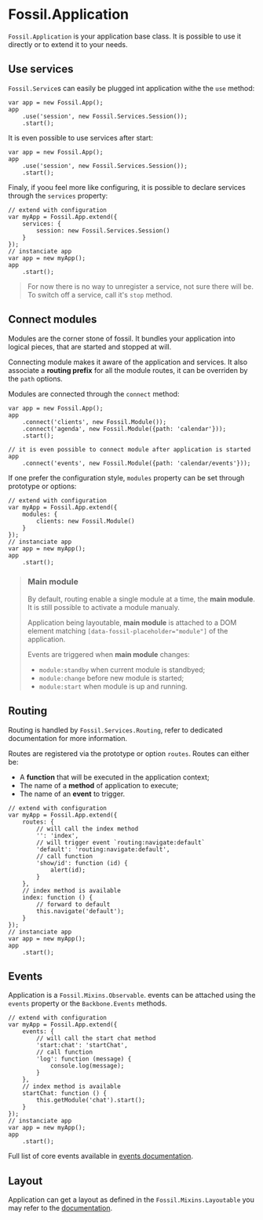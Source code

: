 Fossil.Application
==================

`Fossil.Application` is your application base class.
It is possible to use it directly or to extend it to your needs.

Use services
------------

`Fossil.Service`s can easily be plugged int application withe the `use` method:

``` !javascript
var app = new Fossil.App();
app
    .use('session', new Fossil.Services.Session());
    .start();
```

It is even possible to use services after start:

``` !javascript
var app = new Fossil.App();
app
    .use('session', new Fossil.Services.Session());
    .start();
```

Finaly, if yoou feel more like configuring, it is possible to declare services
through the `services` property:

``` !javascript
// extend with configuration
var myApp = Fossil.App.extend({
    services: {
        session: new Fossil.Services.Session()
    }
});
// instanciate app
var app = new myApp();
app
    .start();
```

> For now there is no way to unregister a service, not sure there will be.
> To switch off a service, call it's `stop` method.

Connect modules
---------------

Modules are the corner stone of fossil. It bundles your application into logical
pieces, that are started and stopped at will.

Connecting module makes it aware of the application and services. It also
associate a **routing prefix** for all the module routes, it can be overriden by the
`path` options.

Modules are connected through the `connect` method:

``` !javascript
var app = new Fossil.App();
app
    .connect('clients', new Fossil.Module());
    .connect('agenda', new Fossil.Module({path: 'calendar'}));
    .start();

// it is even possible to connect module after application is started
app
    .connect('events', new Fossil.Module({path: 'calendar/events'}));
```

If one prefer the configuration style, `modules` property can be set through
prototype or options:


``` !javascript
// extend with configuration
var myApp = Fossil.App.extend({
    modules: {
        clients: new Fossil.Module()
    }
});
// instanciate app
var app = new myApp();
app
    .start();
```

> ### Main module
>
> By default, routing enable a single module at a time, the **main module**. It
> is still possible to activate a module manualy.
>
> Application being layoutable, **main module** is attached to a DOM element
> matching `[data-fossil-placeholder="module"]` of the application.
>
> Events are triggered when **main module** changes:
>
> * `module:standby` when current module is standbyed;
> * `module:change` before new module is started;
> * `module:start` when module is up and running.

Routing
-------

Routing is handled by `Fossil.Services.Routing`, refer to dedicated
documentation for more information.

Routes are registered via the prototype or option `routes`.
Routes can either be:

* A **function** that will be executed in the application context;
* The name of a **method** of application to execute;
* The name of an **event** to trigger.

``` !javascript
// extend with configuration
var myApp = Fossil.App.extend({
    routes: {
        // will call the index method
        '': 'index',
        // will trigger event `routing:navigate:default`
        'default': 'routing:navigate:default',
        // call function
        'show/id': function (id) {
            alert(id);
        }
    },
    // index method is available
    index: function () {
        // forward to default
        this.navigate('default');
    }
});
// instanciate app
var app = new myApp();
app
    .start();
```

Events
------

Application is a `Fossil.Mixins.Observable`. events can be attached using the
`events` property or the `Backbone.Events` methods.

``` !javascript
// extend with configuration
var myApp = Fossil.App.extend({
    events: {
        // will call the start chat method
        'start:chat': 'startChat',
        // call function
        'log': function (message) {
            console.log(message);
        }
    },
    // index method is available
    startChat: function () {
        this.getModule('chat').start();
    }
});
// instanciate app
var app = new myApp();
app
    .start();
```

Full list of core events available in [events documentation](events.markdown).

Layout
------

Application can get a layout as defined in the `Fossil.Mixins.Layoutable` you
may refer to the [documentation](mixins/layoutable.markdown).
